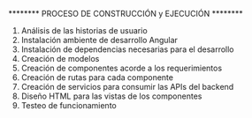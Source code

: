 ******** PROCESO DE CONSTRUCCIÓN y EJECUCIÓN ********
1. Análisis de las historias de usuario
2. Instalación ambiente de desarrollo Angular
3. Instalación de dependencias necesarias para el desarrollo
4. Creación de modelos
5. Creación de componentes acorde a los requerimientos
6. Creación de rutas para cada componente
7. Creación de servicios para consumir las APIs del backend
8. Diseño HTML para las vistas de los componentes
9. Testeo de funcionamiento
